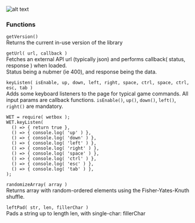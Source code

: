 ![alt text](https://onitz.github.io/npm-wetbox/trump.svg "Make Prototypes Great Again.")

### Functions ### 
`getVersion()`  
Returns the current in-use version of the library

`getUrl( url, callback )`  
Fetches an external API url (typically json) and performs callback( status, response ) when loaded.  
Status being a nubmer (ie 400), and response being the data.

`keyListen( isEnable, up, down, left, right, space, ctrl, space, ctrl, esc, tab )`  
Adds some keyboard listeners to the page for typical game commands. All input params are callback functions. `isEnable()`, `up()`, `down()`, `left()`, `right()` are mandatory.
```
WET = require( wetbox );
WET.keyListen( 
  () => { return true },
  () => { console.log( 'up' ) },
  () => { console.log( 'down' ) },
  () => { console.log( 'left' ) },
  () => { console.log( 'right' ) },
  () => { console.log( 'space' ) },
  () => { console.log( 'ctrl' ) },
  () => { console.log( 'esc' ) },
  () => { console.log( 'tab' ) },
);
```


`randomizeArray( array )`  
Returns array with random-ordered elements using the Fisher-Yates-Knuth shuffle.

`leftPad( str, len, fillerChar )`  
Pads a string up to length len, with single-char: fillerChar 
